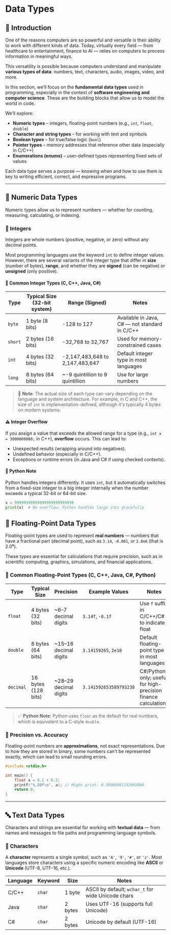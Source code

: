 # Data Types

## 🧠 Introduction

One of the reasons computers are so powerful and versatile is their ability to work with different kinds of data. Today, virtually every field — from healthcare to entertainment, finance to AI — relies on computers to process information in meaningful ways.

This versatility is possible because computers understand and manipulate **various types of data**: numbers, text, characters, audio, images, video, and more.

In this section, we’ll focus on the **fundamental data types** used in programming, especially in the context of **software engineering and computer science**. These are the building blocks that allow us to model the world in code.

We’ll explore:

- **Numeric types** – integers, floating-point numbers (e.g., `int`, `float`, `double`)
- **Character and string types** – for working with text and symbols
- **Boolean types** – for true/false logic (`bool`)
- **Pointer types** – memory addresses that reference other data (especially in C/C++)
- **Enumerations (enums)** – user-defined types representing fixed sets of values

Each data type serves a purpose — knowing when and how to use them is key to writing efficient, correct, and expressive programs.

---

## 🔢 Numeric Data Types

Numeric types allow us to represent numbers — whether for counting, measuring, calculating, or indexing.

### 🧮 Integers

Integers are whole numbers (positive, negative, or zero) without any decimal points.

Most programming languages use the keyword `int` to define integer values. However, there are several variants of the integer type that differ in **size** (number of bytes), **range**, and whether they are **signed** (can be negative) or **unsigned** (only positive).

#### 🔸 Common Integer Types (C, C++, Java, C#)

| Type    | Typical Size (32-bit system) | Range (Signed)                 | Notes |
|---------|------------------------------|--------------------------------|-------|
| `byte`  | 1 byte (8 bits)              | -128 to 127                    | Available in Java, C# — not standard in C/C++ |
| `short` | 2 bytes (16 bits)            | -32,768 to 32,767              | Used for memory-constrained cases |
| `int`   | 4 bytes (32 bits)            | -2,147,483,648 to 2,147,483,647 | Default integer type in most languages |
| `long`  | 8 bytes (64 bits)            | ~-9 quintillion to 9 quintillion | Use for large numbers |

> 📌 **Note**: The actual size of each type can vary depending on the language and system architecture. For example, in C and C++, the size of `int` is implementation-defined, although it's typically 4 bytes on modern systems.

#### ⚠️ Integer Overflow

If you assign a value that exceeds the allowed range for a type (e.g., `int x = 3000000000;` in C++), **overflow** occurs. This can lead to:

- Unexpected results (wrapping around into negatives).
- Undefined behavior (especially in C/C++).
- Exceptions or runtime errors (in Java and C# if using checked contexts).

#### 🐍 Python Note

Python handles integers differently. It uses `int`, but it automatically switches from a fixed-size integer to a big integer internally when the number exceeds a typical 32-bit or 64-bit size.

```python
x = 99999999999999999999999999
print(x)  # No overflow; Python handles large ints gracefully
```

## 🌊 Floating-Point Data Types

Floating-point types are used to represent **real numbers** — numbers that have a fractional part (decimal point), such as `3.14`, `-0.001`, or `2.0e6` (that is 2.0⁶).

These types are essential for calculations that require precision, such as in scientific computing, graphics, simulations, and financial applications.

### 🔸 Common Floating-Point Types (C, C++, Java, C#, Python)

| Type      | Typical Size      | Precision         | Example Values        | Notes                                  |
|-----------|-------------------|-------------------|------------------------|----------------------------------------|
| `float`   | 4 bytes (32 bits) | ~6–7 decimal digits | `3.14f`, `-0.1f`       | Use `f` suffix in C/C++/C# to indicate float |
| `double`  | 8 bytes (64 bits) | ~15–16 decimal digits | `3.14159265`, `2e10`   | Default floating-point type in most languages |
| `decimal` | 16 bytes (128 bits) | ~28–29 decimal digits | `3.141592653589793238` | C#/Python only; useful for high-precision finance calculations |

> ✅ **Python Note**: Python uses `float` as the default for real numbers, which is equivalent to a C-style `double`.

### 🔬 Precision vs. Accuracy

Floating-point numbers are **approximations**, not exact representations. Due to how they are stored in binary, some numbers can't be represented exactly, which can lead to small rounding errors.

```c
#include <stdio.h>

int main() {
    float a = 0.1 + 0.2;
    printf("%.20f\n", a); // Might print: 0.30000001192092896
    return 0;
}
```

---

## 🔤 Text Data Types

Characters and strings are essential for working with **textual data** — from names and messages to file paths and programming language symbols.

### 🔹 Characters

A **character** represents a single symbol, such as `'A'`, `'9'`, `'#'`, or `'z'`. Most languages store characters using a specific numeric encoding like **ASCII** or **Unicode** (UTF-8, UTF-16, etc.).

| Language | Keyword | Size      | Notes                                  |
|----------|---------|-----------|----------------------------------------|
| C/C++    | `char`  | 1 byte    | ASCII by default; `wchar_t` for wide Unicode chars |
| Java     | `char`  | 2 bytes   | Uses UTF-16 (supports full Unicode)    |
| C#       | `char`  | 2 bytes   | Unicode by default (UTF-16)            |# Data Types


